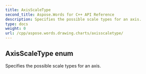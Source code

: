 ```yaml
---
title: AxisScaleType
second_title: Aspose.Words for C++ API Reference
description: Specifies the possible scale types for an axis. 
type: docs
weight: 0
url: /cpp/aspose.words.drawing.charts/axisscaletype/
---
```

## AxisScaleType enum


Specifies the possible scale types for an axis. 

